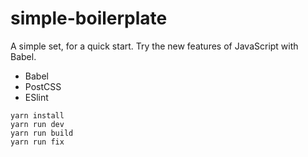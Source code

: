 # simple-boilerplate
A simple set, for a quick start. Try the new features of JavaScript with Babel.

- Babel
- PostCSS
- ESlint

```yarn install```  
```yarn run dev```  
```yarn run build```  
```yarn run fix```  
